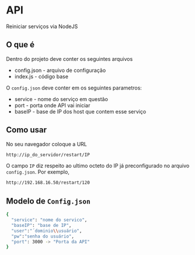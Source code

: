 # API 
Reiniciar serviços via NodeJS

## O que é
Dentro do projeto deve conter os seguintes arquivos

* config.json - arquivo de configuração
* index.js - código base

O ``config.json`` deve conter em os seguintes parametros:

* service - nome do serviço em questão
* port - porta onde API vai iniciar
* baseIP - base de IP dos host que contem esse serviço

## Como usar
No seu navegador coloque a URL 
```sh
http://ip_do_servidor/restart/IP
```
O campo ``IP`` diz respeito ao ultimo octeto do IP já preconfigurado no arquivo ``config.json``.
Por exemplo,
```sh
http://192.168.16.50/restart/120
```
## Modelo de ``Config.json``

```sh
{
  "service": "nome do servico",
  "baseIP": "base de IP",
  "user":"´dominio\\usuário",
  "pw":"senha do usuário",
  "port": 3000 -> "Porta da API"
}

```